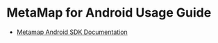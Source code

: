 # MetaMap for Android Usage Guide

* [Metamap Android SDK Documentation](https://docs.metamap.com/docs/quick-start)
